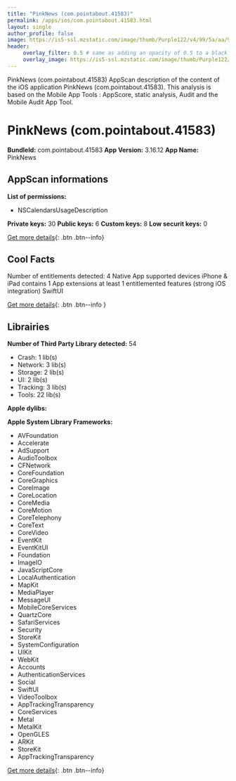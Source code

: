 ```yaml
---
title: "PinkNews (com.pointabout.41583)"
permalink: /apps/ios/com.pointabout.41583.html
layout: single
author_profile: false
image: https://is5-ssl.mzstatic.com/image/thumb/Purple122/v4/99/5a/aa/995aaa6c-76e1-d490-d4ff-a636ed24baa4/AppIcon-0-0-1x_U007emarketing-0-0-0-7-0-0-sRGB-0-0-0-GLES2_U002c0-512MB-85-220-0-0.png/512x512bb.jpg
header: 
     overlay_filter: 0.5 # same as adding an opacity of 0.5 to a black background
     overlay_image: https://is5-ssl.mzstatic.com/image/thumb/Purple122/v4/99/5a/aa/995aaa6c-76e1-d490-d4ff-a636ed24baa4/AppIcon-0-0-1x_U007emarketing-0-0-0-7-0-0-sRGB-0-0-0-GLES2_U002c0-512MB-85-220-0-0.png/512x512bb.jpg
---
```

PinkNews (com.pointabout.41583) AppScan description of the content of the iOS application PinkNews (com.pointabout.41583). This analysis is based on the Mobile App Tools : AppScore, static analysis, Audit and the Mobile Audit App Tool.

# PinkNews (com.pointabout.41583)

**BundleId:** com.pointabout.41583
**App Version:** 3.16.12
**App Name:** PinkNews


## AppScan informations 

**List of permissions:** 
- NSCalendarsUsageDescription
  
  
**Private keys:** 30
**Public keys:** 6
**Custom keys:** 8
**Low securit keys:** 0
  
[Get more details](/pricing.html){: .btn .btn--info}

## Cool Facts

Number of entitlements detected: 4
Native App
supported devices iPhone & iPad
contains 1 App extensions
at least 1 entitlemented features (strong iOS integration)
SwiftUI
  
[Get more details](/pricing.html){: .btn .btn--info }

## Librairies 
**Number of Third Party Library detected:** 54
- Crash: 1 lib(s)
- Network: 3 lib(s)
- Storage: 2 lib(s)
- UI: 2 lib(s)
- Tracking: 3 lib(s)
- Tools: 22 lib(s)


**Apple dylibs:**


**Apple System Library Frameworks:**
- AVFoundation
- Accelerate
- AdSupport
- AudioToolbox
- CFNetwork
- CoreFoundation
- CoreGraphics
- CoreImage
- CoreLocation
- CoreMedia
- CoreMotion
- CoreTelephony
- CoreText
- CoreVideo
- EventKit
- EventKitUI
- Foundation
- ImageIO
- JavaScriptCore
- LocalAuthentication
- MapKit
- MediaPlayer
- MessageUI
- MobileCoreServices
- QuartzCore
- SafariServices
- Security
- StoreKit
- SystemConfiguration
- UIKit
- WebKit
- Accounts
- AuthenticationServices
- Social
- SwiftUI
- VideoToolbox
- AppTrackingTransparency
- CoreServices
- Metal
- MetalKit
- OpenGLES
- ARKit
- StoreKit
- AppTrackingTransparency


  
[Get more details](/pricing.html){: .btn .btn--info}

